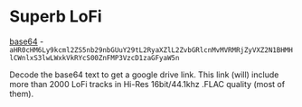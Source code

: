 # Superb LoFi
[base64](https://www.base64decode.org/) - `aHR0cHM6Ly9kcml2ZS5nb29nbGUuY29tL2RyaXZlL2ZvbGRlcnMvMVRMRjZyVXZ2N1BHMHlCWnlxS3lwLWxkVkRYcS00ZnFMP3VzcD1zaGFyaW5n`

Decode the base64 text to get a google drive link. This link (will) include more than 2000 LoFi tracks in Hi-Res 16bit/44.1khz .FLAC quality (most of them).
